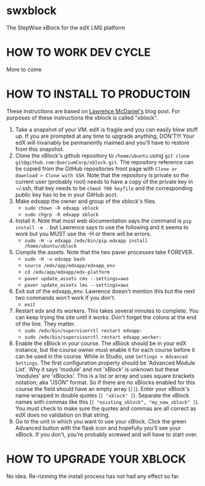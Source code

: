 # swxblock
The StepWise xBlock for the edX LMS platform

# HOW TO WORK DEV CYCLE
More to come

# HOW TO INSTALL TO PRODUCTOIN
These instructions are based on [Lawrence McDaniel's](https://blog.lawrencemcdaniel.com/how-to-install-an-xblock/ "How to Install and xBlock") blog post.  For purposes of these instructions the xblock is called "xblock".
1. Take a snapshot of your VM.  edX is fragile and you can easily blow stuff up.  If you are prompted at any time to upgrade anything, DON'T!!!  Your edX will invariably be permanently maimed and you'll have to restore from this snapshot.
2. Clone the xBlock's github repository to `/home/ubuntu` using `git clone git@github.com:QueriumCorp/xblock.git`.  The repository reference can be copied from the GitHub repositories front page with `Clone or download > Clone with SSH`.  Note that the repository is private so the current user (probably root) needs to have a copy of the private key in ~/.ssh, that key needs to be `chmod 700 keyfile` and the corresponding public key has to be in your GitHub acct.
3. Make edxapp the owner and group of the xblock's files.
   * `sudo chown -R edxapp xblock`
   * `sudo chgrp -R edxapp xblock`
4. Install it.  Note that most web documentation says the command is `pip install -e .` but Lawrence says to use the following and it seems to work but you MUST use the -H or there will be errors.
   * `sudo -H -u edxapp /edx/bin/pip.edxapp install /home/ubuntu/xblock`
5. Compile the assets.  Note that the two paver processes take FOREVER.
   * `sudo -H -u edxapp bash`
   * `source /edx/app/edxapp/edxapp_env`
   * `cd /edx/app/edxapp/edx-platform`
   * `paver update_assets cms --settings=aws`
   * `paver update_assets lms --settings=aws`
6. Exit out of the edxapp_env.  Lawrence doesn't mention this but the next two commands won't work if you don't.
   * `exit`
7. Restart edx and its workers.  This takes several minutes to complete.  You can keep trying the site until it works. Don't forget the colons at the end of the line.  They matter.
   * `sudo /edx/bin/supervisorctl restart edxapp:`
   * `sudo /edx/bin/supervisorctl restart edxapp_worker:`
8. Enable the xBlock in your course. The xBlock should be in your edX instance, but the course owner must enable it for each course before it can be used in the course.  While in Studio, use `Settings > Advanced Settings`.  The first configuration property should be 'Advanced Module List'.  Why it says 'module' and not 'xBlock' is unknown but these 'modules' are 'xBlocks'.  This is a list or array and uses square brackets notation; aka "JSON" format.  So if there are no xBlocks enabled for this course the field should have an empty array (`[]`).  Enter your xBlock's name wrapped in double quotes (`[ "xblock" ]`).  Separate the xBlock names with commas like this (`[ "existing_xblock", "my_new_xblock" ]`).  You must check to make sure the quotes and commas are all correct as edX does no validation on that string.
9. Go to the unit in which you want to use your xBlock.  Click the green Advanced button with the flask icon and hopefully you'll see your xBlock.  If you don't, you're probably screwed and will have to start over.
# HOW TO UPGRADE YOUR XBLOCK
No idea.  Re-running the install process has not had any effect so far.